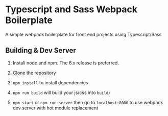 # Typescript and Sass Webpack Boilerplate

A simple webpack boilerplate for front end projects using Typescript/Sass

## Building & Dev Server
1. Install node and npm. The 6.x release is preferred.

2. Clone the repository

3. `npm install` to install dependencies

4. `npm run build` will build your js/css into `build/`

5. `npm start` or `npm run server` then go to `localhost:8080` to use webpack dev server with hot module replacement
